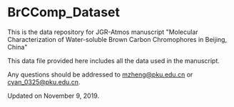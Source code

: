 # BrCComp_Dataset
This is the data repository for JGR-Atmos manuscript "Molecular Characterization of Water-soluble Brown Carbon Chromophores in Beijing, China"

This data file provided here includes all the data used in the manuscript.

Any questions should be addressed to mzheng@pku.edu.cn or cyan_0325@pku.edu.cn.

Updated on November 9, 2019.
